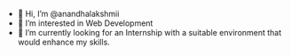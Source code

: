 - 👋 Hi, I’m @anandhalakshmii
- 👀 I’m interested in Web Development
- 🌱 I’m currently looking for an Internship with a suitable environment that would enhance my skills.


<!---
anandhalakshmii/anandhalakshmii is a ✨ special ✨ repository because its `README.md` (this file) appears on your GitHub profile.
You can click the Preview link to take a look at your changes.
--->
